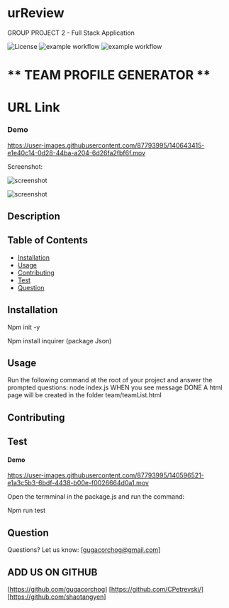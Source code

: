 # urReview

GROUP PROJECT 2 - Full Stack Application

![License](https://img.shields.io/badge/LICENSE-MIT-BLUE)
![example workflow](https://img.shields.io/github/languages/top/gugacorchog/Team-Profile-Generator?color=red)
![example workflow](https://img.shields.io/github/languages/code-size/gugacorchog/Team-Profile-Generator?color=yellow)


#  ** TEAM PROFILE GENERATOR **
    
# URL Link    


### Demo


https://user-images.githubusercontent.com/87793995/140643415-e1e40c14-0d28-44ba-a204-6d26fa2fbf6f.mov


Screenshot:

![screenshot]()

![screenshot]()



## Description 




## Table of Contents 

- [Installation](#installation)
- [Usage](#usage)
- [Contributing](#contributing)
- [Test](#test)
- [Question](#question) 
 

## Installation

Npm init -y

Npm install inquirer (package Json)


## Usage

Run the following command at the root of your project and answer the prompted questions:
node index.js 
WHEN you see message DONE
A html page will be created in the folder team/teamList.html 

## Contributing


## Test
#### Demo



https://user-images.githubusercontent.com/87793995/140596521-e1a3c5b3-6bdf-4438-b00e-f0026664d0a1.mov



Open the termminal in the package.js and run the command:

Npm run test 

## Question
Questions? Let us know:  [gugacorchog@gmail.com]

## ADD US ON GITHUB 
[https://github.com/gugacorchog]
[https://github.com/CPetrevski/]
[https://github.com/shaotangyen]
